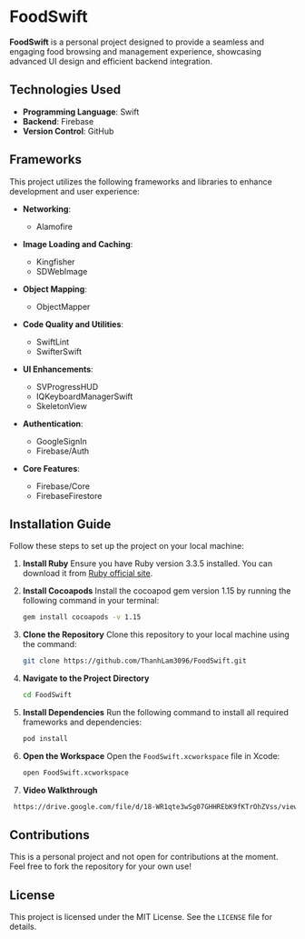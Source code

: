 # FoodSwift

**FoodSwift** is a personal project designed to provide a seamless and engaging food browsing and management experience, showcasing advanced UI design and efficient backend integration.

## Technologies Used

- **Programming Language**: Swift
- **Backend**: Firebase
- **Version Control**: GitHub

## Frameworks

This project utilizes the following frameworks and libraries to enhance development and user experience:

- **Networking**:
  - Alamofire

- **Image Loading and Caching**:
  - Kingfisher
  - SDWebImage

- **Object Mapping**:
  - ObjectMapper

- **Code Quality and Utilities**:
  - SwiftLint
  - SwifterSwift

- **UI Enhancements**:
  - SVProgressHUD
  - IQKeyboardManagerSwift
  - SkeletonView

- **Authentication**:
  - GoogleSignIn
  - Firebase/Auth

- **Core Features**:
  - Firebase/Core
  - FirebaseFirestore

## Installation Guide

Follow these steps to set up the project on your local machine:

1. **Install Ruby**
   Ensure you have Ruby version 3.3.5 installed. You can download it from [Ruby official site](https://www.ruby-lang.org/).

2. **Install Cocoapods**
   Install the cocoapod gem version 1.15 by running the following command in your terminal:
   ```bash
   gem install cocoapods -v 1.15
   ```

3. **Clone the Repository**
   Clone this repository to your local machine using the command:
   ```bash
   git clone https://github.com/ThanhLam3096/FoodSwift.git
   ```

4. **Navigate to the Project Directory**
   ```bash
   cd FoodSwift
   ```

5. **Install Dependencies**
   Run the following command to install all required frameworks and dependencies:
   ```bash
   pod install
   ```

6. **Open the Workspace**
   Open the `FoodSwift.xcworkspace` file in Xcode:
   ```bash
   open FoodSwift.xcworkspace
   ```
7. **Video Walkthrough**
 ```bash
  https://drive.google.com/file/d/18-WR1qte3wSg07GHHREbK9fKTrOhZVss/view
```
## Contributions

This is a personal project and not open for contributions at the moment. Feel free to fork the repository for your own use!

## License

This project is licensed under the MIT License. See the `LICENSE` file for details.

